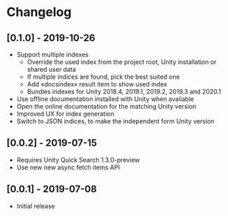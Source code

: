 # Changelog

## [0.1.0] - 2019-10-26
- Support multiple indexes
  - Override the used index from the project root, Unity installation or shared user data
  - If multiple indices are found, pick the best suited one
  - Add «docsindex» result item to show used index
  - Bundles indexes for Unity 2018.4, 2019.1, 2019.2, 2019.3 and 2020.1
- Use offline documentation installed with Unity when available
- Open the online documentation for the matching Unity version
- Improved UX for index generation
- Switch to JSON indices, to make the independent form Unity version

## [0.0.2] - 2019-07-15
- Requires Unity Quick Search 1.3.0-preview
- Use new new async fetch items API

## [0.0.1] - 2019-07-08
- Initial release
